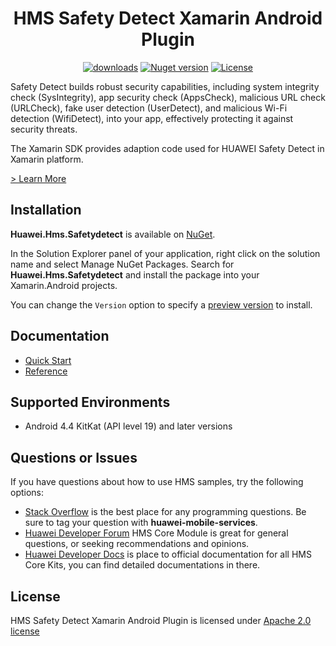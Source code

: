 <p align="center">
  <h1 align="center">HMS Safety Detect Xamarin Android Plugin</h1>
</p>

<p align="center">
  <a href="https://www.nuget.org/packages/Huawei.Hms.Safetydetect"><img src="https://img.shields.io/nuget/dt/https://www.nuget.org/packages/Huawei.Hms.Safetydetect?label=Downloads&color=%23007EC6&style=for-the-badge"alt="downloads"></a>
  <a href="https://www.nuget.org/packages/Huawei.Hms.Safetydetect"><img src="https://img.shields.io/nuget/v/https://www.nuget.org/packages/Huawei.Hms.Safetydetect?color=%23ed2a1c&style=for-the-badge" alt="Nuget version"></a>
  <a href="/LICENSE.txt"><img src="https://img.shields.io/badge/License-Apache%202.0-blue.svg?color=%3bcc62&style=for-the-badge" alt="License"></a>
</p>

Safety Detect builds robust security capabilities, including system integrity check (SysIntegrity), app security check (AppsCheck), malicious URL check (URLCheck), fake user detection (UserDetect), and malicious Wi-Fi detection (WifiDetect), into your app, effectively protecting it against security threats.

The Xamarin SDK provides adaption code used for HUAWEI Safety Detect in Xamarin platform.

[> Learn More](https://developer.huawei.com/consumer/en/doc/development/HMS-Plugin-Guides/introduction-0000001058130307)

## Installation

**Huawei.Hms.Safetydetect** is available on [NuGet](https://www.nuget.org/packages/Huawei.Hms.Safetydetect). 

In the Solution Explorer panel of your application, right click on the solution name and select Manage NuGet Packages. Search for **Huawei.Hms.Safetydetect** and install the package into your Xamarin.Android projects.

You can change the `Version` option to specify a [preview version](https://www.nuget.org/packages/https://www.nuget.org/packages/Huawei.Hms.Safetydetect) to install.

## Documentation

- [Quick Start](https://developer.huawei.com/consumer/en/doc/development/HMS-Plugin-Guides/preparing-dev-environment-0000001058928448)
- [Reference](https://developer.huawei.com/consumer/en/doc/development/HMS-Plugin-References/overview-0000001062957468)

## Supported Environments
 
- Android 4.4 KitKat (API level 19) and later versions

## Questions or Issues

If you have questions about how to use HMS samples, try the following options:
- [Stack Overflow](https://stackoverflow.com/questions/tagged/huawei-mobile-services) is the best place for any programming questions. Be sure to tag your question with **huawei-mobile-services**.
- [Huawei Developer Forum](https://forums.developer.huawei.com/forumPortal/en/home?fid=0101187876626530001) HMS Core Module is great for general questions, or seeking recommendations and opinions.
- [Huawei Developer Docs](https://developer.huawei.com/consumer/en/doc/overview/HMS-Core-Plugin) is place to official documentation for all HMS Core Kits, you can find detailed documentations in there.

## License

HMS Safety Detect Xamarin Android Plugin is licensed under [Apache 2.0 license](LICENSE.txt)
